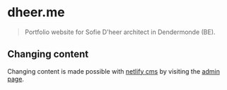 # dheer.me

> Portfolio website for Sofie D'heer architect in Dendermonde (BE).

## Changing content

Changing content is made possible with [netlify cms](https://www.netlifycms.org) by visiting the [admin page](dheer.me/admin).
